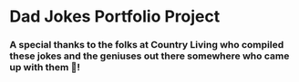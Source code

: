 # Dad Jokes Portfolio Project

### A special thanks to the folks at Country Living who compiled these jokes and the geniuses out there somewhere who came up with them 👏!

